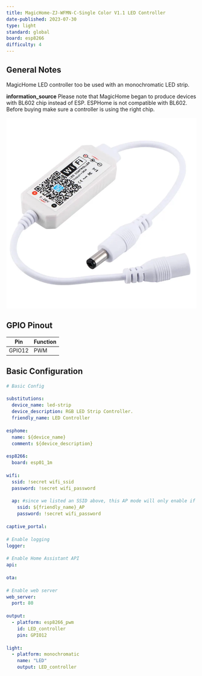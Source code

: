 ```yaml
---
title: MagicHome-ZJ-WFMN-C-Single Color V1.1 LED Controller
date-published: 2023-07-30
type: light
standard: global
board: esp8266
difficulty: 4
---
```


## General Notes

MagicHome LED controller too be used with an monochromatic LED strip.

**information_source** Please note that MagicHome began to produce devices with BL602 chip instead of ESP. ESPHome is not compatible with BL602. Before buying make sure a controller is using the right chip.

![alt text](magichome_single_color.png "MagicHome LED strip controller")

## GPIO Pinout

| Pin    | Function |
| ------ | -------- |
| GPIO12 | PWM      |

## Basic Configuration

```yaml
# Basic Config

substitutions:
  device_name: led-strip
  device_description: RGB LED Strip Controller.
  friendly_name: LED Controller

esphome:
  name: ${device_name}
  comment: ${device_description}

esp8266:
  board: esp01_1m

wifi:
  ssid: !secret wifi_ssid
  password: !secret wifi_password

  ap: #since we listed an SSID above, this AP mode will only enable if no WiFi connection could be made
    ssid: ${friendly_name}_AP
    password: !secret wifi_password

captive_portal:

# Enable logging
logger:

# Enable Home Assistant API
api:

ota:

# Enable web server
web_server:
  port: 80

output:
  - platform: esp8266_pwm
    id: LED_controller
    pin: GPIO12

light:
  - platform: monochromatic
    name: "LED"
    output: LED_controller
```
